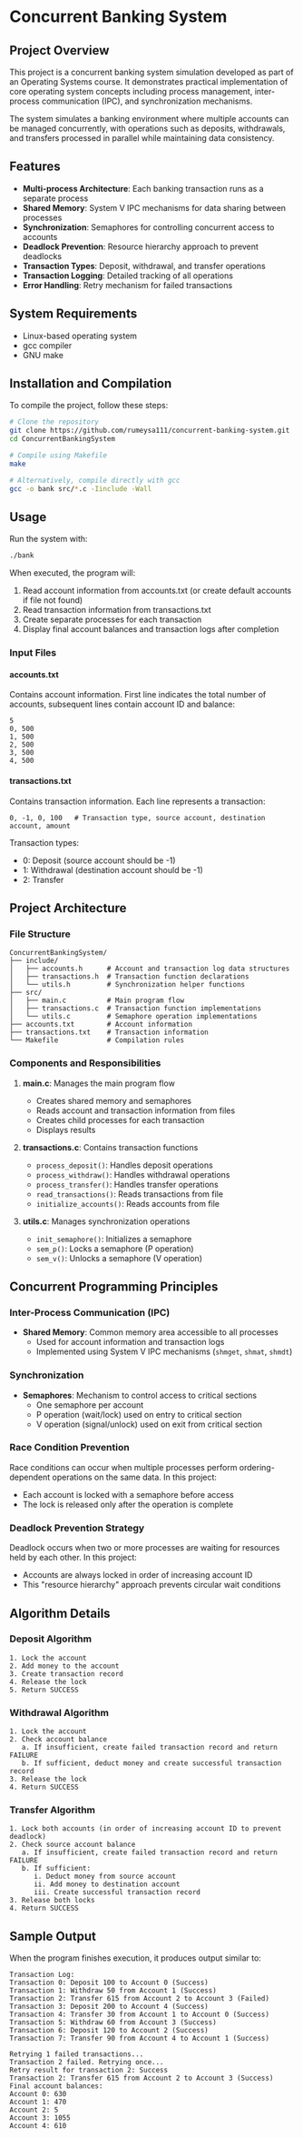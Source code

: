 # Concurrent Banking System

## Project Overview

This project is a concurrent banking system simulation developed as part of an Operating Systems course. It demonstrates practical implementation of core operating system concepts including process management, inter-process communication (IPC), and synchronization mechanisms.

The system simulates a banking environment where multiple accounts can be managed concurrently, with operations such as deposits, withdrawals, and transfers processed in parallel while maintaining data consistency.

## Features

- **Multi-process Architecture**: Each banking transaction runs as a separate process
- **Shared Memory**: System V IPC mechanisms for data sharing between processes
- **Synchronization**: Semaphores for controlling concurrent access to accounts
- **Deadlock Prevention**: Resource hierarchy approach to prevent deadlocks
- **Transaction Types**: Deposit, withdrawal, and transfer operations
- **Transaction Logging**: Detailed tracking of all operations
- **Error Handling**: Retry mechanism for failed transactions

## System Requirements

- Linux-based operating system
- gcc compiler
- GNU make

## Installation and Compilation

To compile the project, follow these steps:

```bash
# Clone the repository
git clone https://github.com/rumeysa111/concurrent-banking-system.git
cd ConcurrentBankingSystem

# Compile using Makefile
make

# Alternatively, compile directly with gcc
gcc -o bank src/*.c -Iinclude -Wall
```

## Usage

Run the system with:

```bash
./bank
```

When executed, the program will:

1. Read account information from accounts.txt (or create default accounts if file not found)
2. Read transaction information from transactions.txt
3. Create separate processes for each transaction
4. Display final account balances and transaction logs after completion

### Input Files

#### accounts.txt

Contains account information. First line indicates the total number of accounts, subsequent lines contain account ID and balance:

```
5
0, 500
1, 500
2, 500
3, 500
4, 500
```

#### transactions.txt

Contains transaction information. Each line represents a transaction:

```
0, -1, 0, 100   # Transaction type, source account, destination account, amount
```

Transaction types:
- 0: Deposit (source account should be -1)
- 1: Withdrawal (destination account should be -1)
- 2: Transfer

## Project Architecture

### File Structure

```
ConcurrentBankingSystem/
├── include/
│   ├── accounts.h      # Account and transaction log data structures
│   ├── transactions.h  # Transaction function declarations
│   └── utils.h         # Synchronization helper functions
├── src/
│   ├── main.c          # Main program flow
│   ├── transactions.c  # Transaction function implementations
│   └── utils.c         # Semaphore operation implementations
├── accounts.txt        # Account information
├── transactions.txt    # Transaction information
└── Makefile            # Compilation rules
```

### Components and Responsibilities

1. **main.c**: Manages the main program flow
   - Creates shared memory and semaphores
   - Reads account and transaction information from files
   - Creates child processes for each transaction
   - Displays results

2. **transactions.c**: Contains transaction functions
   - `process_deposit()`: Handles deposit operations
   - `process_withdraw()`: Handles withdrawal operations
   - `process_transfer()`: Handles transfer operations
   - `read_transactions()`: Reads transactions from file
   - `initialize_accounts()`: Reads accounts from file

3. **utils.c**: Manages synchronization operations
   - `init_semaphore()`: Initializes a semaphore
   - `sem_p()`: Locks a semaphore (P operation)
   - `sem_v()`: Unlocks a semaphore (V operation)

## Concurrent Programming Principles

### Inter-Process Communication (IPC)

- **Shared Memory**: Common memory area accessible to all processes
  - Used for account information and transaction logs
  - Implemented using System V IPC mechanisms (`shmget`, `shmat`, `shmdt`)

### Synchronization

- **Semaphores**: Mechanism to control access to critical sections
  - One semaphore per account
  - P operation (wait/lock) used on entry to critical section
  - V operation (signal/unlock) used on exit from critical section

### Race Condition Prevention

Race conditions can occur when multiple processes perform ordering-dependent operations on the same data. In this project:

- Each account is locked with a semaphore before access
- The lock is released only after the operation is complete

### Deadlock Prevention Strategy

Deadlock occurs when two or more processes are waiting for resources held by each other. In this project:

- Accounts are always locked in order of increasing account ID
- This "resource hierarchy" approach prevents circular wait conditions

## Algorithm Details

### Deposit Algorithm

```
1. Lock the account
2. Add money to the account
3. Create transaction record
4. Release the lock
5. Return SUCCESS
```

### Withdrawal Algorithm

```
1. Lock the account
2. Check account balance
   a. If insufficient, create failed transaction record and return FAILURE
   b. If sufficient, deduct money and create successful transaction record
3. Release the lock
4. Return SUCCESS
```

### Transfer Algorithm

```
1. Lock both accounts (in order of increasing account ID to prevent deadlock)
2. Check source account balance
   a. If insufficient, create failed transaction record and return FAILURE
   b. If sufficient:
      i. Deduct money from source account
      ii. Add money to destination account
      iii. Create successful transaction record
3. Release both locks
4. Return SUCCESS
```

## Sample Output

When the program finishes execution, it produces output similar to:

```
Transaction Log:
Transaction 0: Deposit 100 to Account 0 (Success)
Transaction 1: Withdraw 50 from Account 1 (Success)
Transaction 2: Transfer 615 from Account 2 to Account 3 (Failed)
Transaction 3: Deposit 200 to Account 4 (Success)
Transaction 4: Transfer 30 from Account 1 to Account 0 (Success)
Transaction 5: Withdraw 60 from Account 3 (Success)
Transaction 6: Deposit 120 to Account 2 (Success)
Transaction 7: Transfer 90 from Account 4 to Account 1 (Success)

Retrying 1 failed transactions...
Transaction 2 failed. Retrying once...
Retry result for transaction 2: Success
Transaction 2: Transfer 615 from Account 2 to Account 3 (Success)
Final account balances:
Account 0: 630
Account 1: 470
Account 2: 5
Account 3: 1055
Account 4: 610
```

